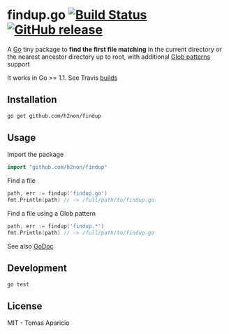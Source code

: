 # findup.go [![Build Status](https://travis-ci.org/h2non/findup.png)](https://travis-ci.org/h2non/findup) [![GitHub release](http://img.shields.io/github/release/h2non/findup.svg)]()

A [Go](http://golang.org) tiny package to **find the first file matching** in the current directory or the nearest ancestor directory up to root, with additional [Glob patterns](http://en.wikipedia.org/wiki/Glob_%28programming%29) support

It works in Go >= 1.1. See Travis [builds](https://travis-ci.org/h2non/findup)

## Installation

```bash
go get github.com/h2non/findup
```

## Usage

Import the package
```go
import "github.com/h2non/findup"
```

Find a file
```go
path, err := findup('findup.go')
fmt.Println(path) // -> /full/path/to/findup.go
```

Find a file using a Glob pattern
```go
path, err := findup('findup.*')
fmt.Println(path) // -> /full/path/to/findup.go
```

See also [GoDoc](https://godoc.org/github.com/h2non/findup)

## Development

```bash
go test
```

## License 

MIT - Tomas Aparicio
